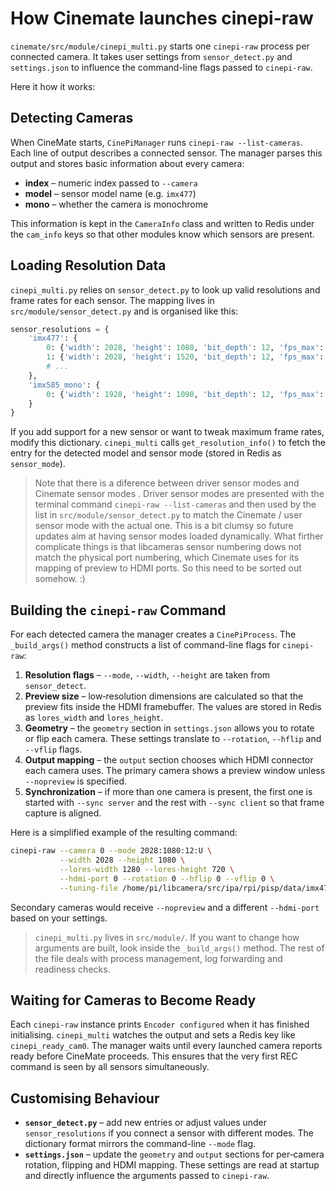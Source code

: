 # How Cinemate launches cinepi-raw

`cinemate/src/module/cinepi_multi.py`  starts one `cinepi-raw` process per connected camera. It takes user settings from `sensor_detect.py` and `settings.json` to influence the command-line flags passed to `cinepi-raw`.

Here it how it works:

## Detecting Cameras

When CineMate starts, `CinePiManager` runs `cinepi-raw --list-cameras`. Each line of output describes a connected sensor. The manager parses this output and stores basic information about every camera:

- **index** – numeric index passed to `--camera`
- **model** – sensor model name (e.g. `imx477`)
- **mono** – whether the camera is monochrome

This information is kept in the `CameraInfo` class and written to Redis under the `cam_info` keys so that other modules know which sensors are present.

## Loading Resolution Data

`cinepi_multi.py` relies on `sensor_detect.py` to look up valid resolutions and frame rates for each sensor. The mapping lives in `src/module/sensor_detect.py` and is organised like this:

```python
sensor_resolutions = {
    'imx477': {
        0: {'width': 2028, 'height': 1080, 'bit_depth': 12, 'fps_max': 50},
        1: {'width': 2028, 'height': 1520, 'bit_depth': 12, 'fps_max': 40},
        # ...
    },
    'imx585_mono': {
        0: {'width': 1928, 'height': 1090, 'bit_depth': 12, 'fps_max': 87},
    }
}
```

If you add support for a new sensor or want to tweak maximum frame rates, modify this dictionary. `cinepi_multi` calls `get_resolution_info()` to fetch the entry for the detected model and sensor mode (stored in Redis as `sensor_mode`).

>Note that there is a diference between driver sensor modes and Cinemate sensor modes . Driver sensor modes are presented with the terminal command `cinepi-raw --list-cameras` and then used by the list in `src/module/sensor_detect.py` to match the Cinemate / user sensor mode with the actual one. This is a bit clumsy so future updates aim at having sensor modes loaded dynamically. What firther complicate things is that libcameras sensor numbering dows not match the physical port numbering, which Cinemate uses for its mapping of preview to HDMI ports. So this need to be sorted out somehow. :)

## Building the `cinepi-raw` Command

For each detected camera the manager creates a `CinePiProcess`. The `_build_args()` method constructs a list of command-line flags for `cinepi-raw`:

1. **Resolution flags** – `--mode`, `--width`, `--height` are taken from `sensor_detect`.
2. **Preview size** – low‑resolution dimensions are calculated so that the preview fits inside the HDMI framebuffer. The values are stored in Redis as `lores_width` and `lores_height`.
3. **Geometry** – the `geometry` section in `settings.json` allows you to rotate or flip each camera. These settings translate to `--rotation`, `--hflip` and `--vflip` flags.
4. **Output mapping** – the `output` section chooses which HDMI connector each camera uses. The primary camera shows a preview window unless `--nopreview` is specified.
5. **Synchronization** – if more than one camera is present, the first one is started with `--sync server` and the rest with `--sync client` so that frame capture is aligned.

Here is a simplified example of the resulting command:

```bash
cinepi-raw --camera 0 --mode 2028:1080:12:U \
           --width 2028 --height 1080 \
           --lores-width 1280 --lores-height 720 \
           --hdmi-port 0 --rotation 0 --hflip 0 --vflip 0 \
           --tuning-file /home/pi/libcamera/src/ipa/rpi/pisp/data/imx477.json
```

Secondary cameras would receive `--nopreview` and a different `--hdmi-port` based on your settings.

>`cinepi_multi.py` lives in `src/module/`. If you want to change how arguments are built, look inside the `_build_args()` method. The rest of the file deals with process management, log forwarding and readiness checks.

## Waiting for Cameras to Become Ready

Each `cinepi-raw` instance prints `Encoder configured` when it has finished initialising. `cinepi_multi` watches the output and sets a Redis key like `cinepi_ready_cam0`. The manager waits until every launched camera reports ready before CineMate proceeds. This ensures that the very first REC command is seen by all sensors simultaneously.

## Customising Behaviour

- **`sensor_detect.py`** – add new entries or adjust values under `sensor_resolutions` if you connect a sensor with different modes. The dictionary format mirrors the command-line `--mode` flag.
- **`settings.json`** – update the `geometry` and `output` sections for per‑camera rotation, flipping and HDMI mapping. These settings are read at startup and directly influence the arguments passed to `cinepi-raw`.

